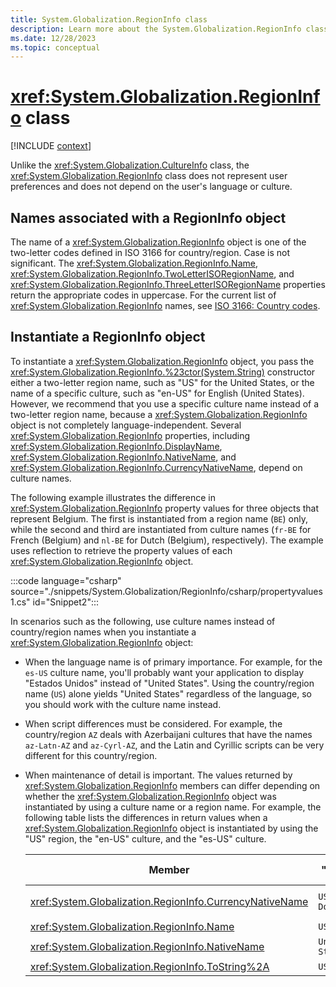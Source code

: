 ```yaml
---
title: System.Globalization.RegionInfo class
description: Learn more about the System.Globalization.RegionInfo class.
ms.date: 12/28/2023
ms.topic: conceptual
---
```

# <xref:System.Globalization.RegionInfo> class

[!INCLUDE [context](includes/context.md)]

Unlike the <xref:System.Globalization.CultureInfo> class, the <xref:System.Globalization.RegionInfo> class does not represent user preferences and does not depend on the user's language or culture.

## Names associated with a RegionInfo object

The name of a <xref:System.Globalization.RegionInfo> object is one of the two-letter codes defined in ISO 3166 for country/region. Case is not significant. The <xref:System.Globalization.RegionInfo.Name>, <xref:System.Globalization.RegionInfo.TwoLetterISORegionName>, and <xref:System.Globalization.RegionInfo.ThreeLetterISORegionName> properties return the appropriate codes in uppercase. For the current list of <xref:System.Globalization.RegionInfo> names, see [ISO 3166: Country codes](https://www.iso.org/iso-3166-country-codes.html).

## Instantiate a RegionInfo object

To instantiate a <xref:System.Globalization.RegionInfo> object, you pass the <xref:System.Globalization.RegionInfo.%23ctor(System.String)> constructor either a two-letter region name, such as "US" for the United States, or the name of a specific culture, such as "en-US" for English (United States). However, we recommend that you use a specific culture name instead of a two-letter region name, because a <xref:System.Globalization.RegionInfo> object is not completely language-independent. Several <xref:System.Globalization.RegionInfo> properties, including <xref:System.Globalization.RegionInfo.DisplayName>, <xref:System.Globalization.RegionInfo.NativeName>, and <xref:System.Globalization.RegionInfo.CurrencyNativeName>, depend on culture names.

The following example illustrates the difference in <xref:System.Globalization.RegionInfo> property values for three objects that represent Belgium. The first is instantiated from a region name (`BE`) only, while the second and third are instantiated from culture names (`fr-BE` for French (Belgium) and `nl-BE` for Dutch (Belgium), respectively). The example uses reflection to retrieve the property values of each <xref:System.Globalization.RegionInfo> object.

:::code language="csharp" source="./snippets/System.Globalization/RegionInfo/csharp/propertyvalues1.cs" id="Snippet2":::

In scenarios such as the following, use culture names instead of country/region names when you instantiate a <xref:System.Globalization.RegionInfo> object:

- When the language name is of primary importance. For example, for the `es-US` culture name, you'll probably want your application to display "Estados Unidos" instead of "United States". Using the country/region name (`US`) alone yields "United States" regardless of the language, so you should work with the culture name instead.

- When script differences must be considered. For example, the country/region `AZ` deals with Azerbaijani cultures that have the names `az-Latn-AZ` and `az-Cyrl-AZ`, and the Latin and Cyrillic scripts can be very different for this country/region.

- When maintenance of detail is important. The values returned by <xref:System.Globalization.RegionInfo> members can differ depending on whether the <xref:System.Globalization.RegionInfo> object was instantiated by using a culture name or a region name. For example, the following table lists the differences in return values when a <xref:System.Globalization.RegionInfo> object is instantiated by using the "US" region, the "en-US" culture, and the "es-US" culture.

  | Member                                                    | "US"            | "en-US"         | "es-US"           |
  |-----------------------------------------------------------|-----------------|-----------------|-------------------|
  | <xref:System.Globalization.RegionInfo.CurrencyNativeName> | `US Dollar`     | `US Dollar`     | `Dólar de EE.UU.` |
  | <xref:System.Globalization.RegionInfo.Name>               | `US`            | `en-US`         | `es-US`           |
  | <xref:System.Globalization.RegionInfo.NativeName>         | `United States` | `United States` | `Estados Unidos`  |
  | <xref:System.Globalization.RegionInfo.ToString%2A>        | `US`            | `en-US`         | `es-US`           |
